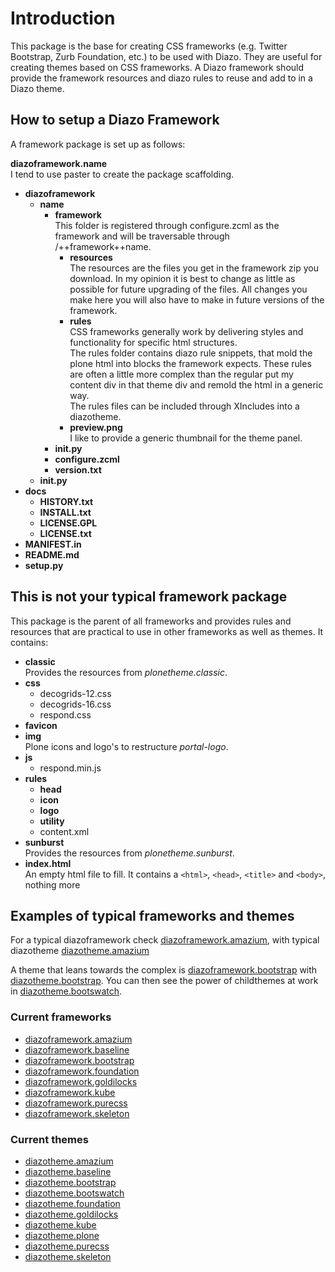Introduction
============
This package is the base for creating CSS frameworks (e.g. Twitter
Bootstrap, Zurb Foundation, etc.) to be used with Diazo. They are 
useful for creating themes based on CSS frameworks. A Diazo framework 
should provide the framework resources and diazo rules to reuse and 
add to in a Diazo theme.

How to setup a Diazo Framework
------------------------------
A framework package is set up as follows:

**diazoframework.name**  
I tend to use paster to create the package scaffolding.
- **diazoframework**
    - **name**
        - **framework**  
          This folder is registered through configure.zcml
          as the framework and will be traversable through 
          /++framework++name.
            - **resources**  
              The resources are the files you get in the framework
              zip you download. In my opinion it is best to change
              as little as possible for future upgrading of 
              the files. All changes you make here you will also 
              have to make in future versions of the framework.
            - **rules**  
              CSS frameworks generally work by delivering styles
              and functionality for specific html structures.  
              The rules folder contains diazo rule snippets, that 
              mold the plone html into blocks the framework 
              expects. These rules are often a little more complex
              than the regular put my content div in that theme div
              and remold the html in a generic way.  
              The rules files can be included through XIncludes 
              into a diazotheme.
            - **preview.png**  
              I like to provide a generic thumbnail for the theme
              panel.
        - **__init__.py**
        - **configure.zcml**
        - **version.txt**
    - **__init__.py**
- **docs**
    - **HISTORY.txt**
    - **INSTALL.txt**
    - **LICENSE.GPL**
    - **LICENSE.txt**
- **MANIFEST.in**
- **README.md**
- **setup.py**

This is not your typical framework package
------------------------------------------
This package is the parent of all frameworks and provides rules
and resources that are practical to use in other frameworks as
well as themes. It contains:

- **classic**  
  Provides the resources from *plonetheme.classic*.
- **css**
    - decogrids-12.css
    - decogrids-16.css
    - respond.css
- **favicon**
- **img**  
  Plone icons and logo's to restructure *portal-logo*.
- **js**
    - respond.min.js
- **rules**
    - **head**
    - **icon**
    - **logo**
    - **utility**
    - content.xml
- **sunburst**  
  Provides the resources from *plonetheme.sunburst*.
- **index.html**  
  An empty html file to fill. It contains a `<html>`, `<head>`, `<title>` 
  and `<body>`, nothing more

Examples of typical frameworks and themes
-----------------------------------------
For a typical diazoframework check [diazoframework.amazium](https://github.com/TH-code/diazoframework.amazium),
with typical diazotheme [diazotheme.amazium](https://github.com/TH-code/diazotheme.amazium)

A theme that leans towards the complex is 
[diazoframework.bootstrap](https://github.com/TH-code/diazoframework.bootstrap) 
with 
[diazotheme.bootstrap](https://github.com/TH-code/diazotheme.bootstrap). 
You can then see the power of childthemes at work in 
[diazotheme.bootswatch](https://github.com/TH-code/diazotheme.bootswatch).

### Current frameworks

- [diazoframework.amazium](https://github.com/TH-code/diazoframework.amazium)
- [diazoframework.baseline](https://github.com/TH-code/diazoframework.baseline)
- [diazoframework.bootstrap](https://github.com/TH-code/diazoframework.bootstrap)
- [diazoframework.foundation](https://github.com/TH-code/diazoframework.foundation)
- [diazoframework.goldilocks](https://github.com/TH-code/diazoframework.goldilocks)
- [diazoframework.kube](https://github.com/TH-code/diazoframework.kube)
- [diazoframework.purecss](https://github.com/TH-code/diazoframework.purecss)
- [diazoframework.skeleton](https://github.com/TH-code/diazoframework.skeleton)

### Current themes

- [diazotheme.amazium](https://github.com/TH-code/diazotheme.amazium)
- [diazotheme.baseline](https://github.com/TH-code/diazotheme.baseline)
- [diazotheme.bootstrap](https://github.com/TH-code/diazotheme.bootstrap)
- [diazotheme.bootswatch](https://github.com/TH-code/diazotheme.bootswatch)
- [diazotheme.foundation](https://github.com/TH-code/diazotheme.foundation)
- [diazotheme.goldilocks](https://github.com/TH-code/diazotheme.goldilocks)
- [diazotheme.kube](https://github.com/TH-code/diazotheme.kube)
- [diazotheme.plone](https://github.com/TH-code/diazotheme.plone)
- [diazotheme.purecss](https://github.com/TH-code/diazotheme.purecss)
- [diazotheme.skeleton](https://github.com/TH-code/diazotheme.skeleton)
